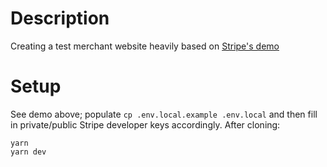 # Description
Creating a test merchant website heavily based on [Stripe's demo](https://github.com/stripe-samples/nextjs-typescript-react-stripe-js)

# Setup
See demo above; populate  `cp .env.local.example .env.local` and then fill in private/public Stripe developer keys accordingly.
After cloning:
```
yarn
yarn dev
```